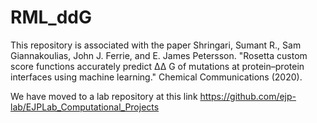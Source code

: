 # RML_ddG
This repository is associated with the paper Shringari, Sumant R., Sam Giannakoulias, John J. Ferrie, and E. James Petersson. "Rosetta custom score functions accurately predict ΔΔ G of mutations at protein–protein interfaces using machine learning." Chemical Communications (2020).

We have moved to a lab repository at this link https://github.com/ejp-lab/EJPLab_Computational_Projects
